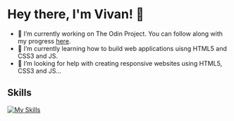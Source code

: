 # Hey there, I'm Vivan! 👋

- 🔭 I’m currently working on The Odin Project. You can follow along with my progress [here](https://github.com/DevVivan/odin-project).
- 🌱 I’m currently learning how to build web applications uisng HTML5 and CSS3 and JS.
- 🤔 I’m looking for help with creating responsive websites using HTML5, CSS3 and JS...

## Skills

[![My Skills](https://skillicons.dev/icons?i=html,css,js,git,py,replit,vscode)](https://skillicons.dev)
